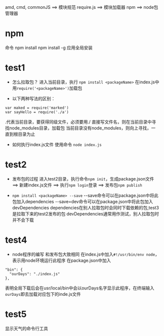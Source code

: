 amd, cmd, commonJS ==> 模块规范
require.js ==> 模块加载器
npm ==> node包管理器

# npm
命令
npm install 
npm install -g 应用全局安装

# test1
- 怎么拉取包？
进入当前目录，执行
`npm install <packageName>`
在index.js中
用`require('<packageName>')`加载包

- 以下两种写法的区别：
```
var maked = require('marked')
var sayHello = require('./a')
```
.代表当前目录，要获得同级文件，必须要用./
直接写文件名，则在当前目录中寻找node_modules目录，加载包
当前目录没有node_modules，则向上寻找，一直到根目录为止

- 如何执行index.js文件
使用命令
`node index.js`

# test2
- 发布包的过程
进入test2目录，执行命令`npm init`，生成package.json文件
==> 新建index.js文件
==> 执行`npm login`登录
==> 发布包`npm publish`

- `npm install <packageName> --save`
--save命令可以在package.json中将此包加入dependencies
--save=dev命令可以在package.json中将此包加入devDependencies
dependencies在别人拉取包时会同时下载依赖的包,test3是拉取下来的test2发布的包
devDependencies通常用作测试，别人拉取包时并不会下载

# test4
- node程序的编写
和发布包大致相同
在index.js中加入`#!/usr/bin/env node`，表示用node环境运行此程序
在package.json中加入
```
"bin": {
  "ourDays": "./index.js"
},
```
表明全局下载后会在usr/local/bin中会以ourDays名字显示此程序，在终端输入`ourDays`即去加载对应包下的inde.js文件

# test5
显示天气的命令行工具